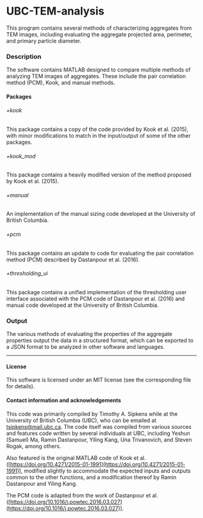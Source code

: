 # UBC-TEM-analysis

This program contains several methods of characterizing aggregates from
TEM images, including evaluating the aggregate projected area, perimeter,
and primary particle diameter.


### Description

The software contains MATLAB designed to compare multiple
methods of analyzing TEM images of aggregates. These include the
pair correlation method (PCM), Kook, and manual methods.

#### Packages

###### +kook

This package contains a copy of the code provided by Kook et al. (2015),
with minor modifications to match in the input/output of some of the
other packages.

###### +kook_mod

This package contains a heavily modified version of the method proposed
by Kook et al. (2015).

###### +manual

An implementation of the manual sizing code developed at the University of
British Columbia.

###### +pcm

This package contains an update to code for evaluating the pair correlation
method (PCM) described by Dastanpour et al. (2016).

###### +thresholding_ui

This package contains a unified implementation of the thresholding user
interface associated with the PCM code of Dastanpour et al. (2016) and
manual code developed at the University of British Columbia.

### Output

The various methods of evaluating the properties of the aggregate properties
output the data in a structured format, which can be exported to a JSON
format to be analyzed in other software and languages.

--------------------------------------------------------------------------

#### License

This software is licensed under an MIT license (see the corresponding file
for details).


#### Contact information and acknowledgements

This code was primarily compiled by Timothy A. Sipkens while at the
University of British Columbia (UBC), who can be emailed at
[tsipkens@mail.ubc.ca](mailto:tsipkens@mail.ubc.ca). The code
itself was compiled from various sources and features code written by
several individuals at UBC, including Yeshun (Samuel) Ma, Ramin Dastanpour,
Yiling Kang, Una Trivanovich, and Steven Rogak, among others.

Also featured is the original MATLAB code of Kook et al.
([https://doi.org/10.4271/2015-01-1991](https://doi.org/10.4271/2015-01-1991)),
modified slightly to accommodate the expected inputs and outputs common
to the other functions, and a modification thereof by Ramin Dastanpour
and Yiling Kang.

The PCM code is adapted from the work of Dastanpour et al.
([https://doi.org/10.1016/j.powtec.2016.03.027](https://doi.org/10.1016/j.powtec.2016.03.027)).

